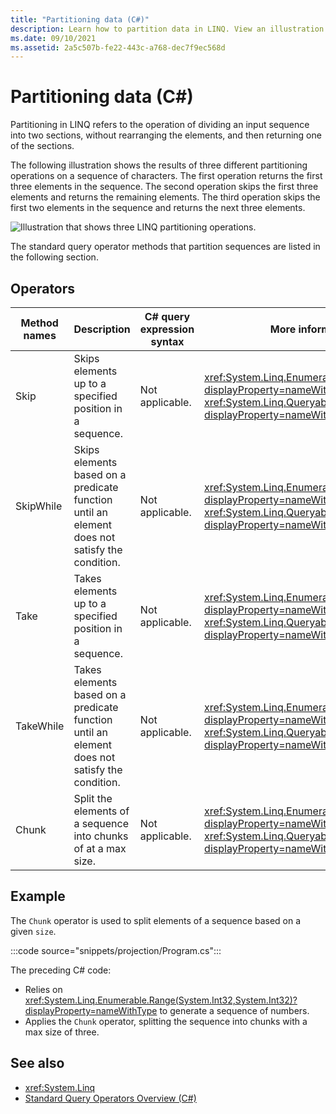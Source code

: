 ```yaml
---
title: "Partitioning data (C#)"
description: Learn how to partition data in LINQ. View an illustration showing the results of partitioning operations.
ms.date: 09/10/2021
ms.assetid: 2a5c507b-fe22-443c-a768-dec7f9ec568d
---
```


# Partitioning data (C#)

Partitioning in LINQ refers to the operation of dividing an input sequence into two sections, without rearranging the elements, and then returning one of the sections.

The following illustration shows the results of three different partitioning operations on a sequence of characters. The first operation returns the first three elements in the sequence. The second operation skips the first three elements and returns the remaining elements. The third operation skips the first two elements in the sequence and returns the next three elements.

![Illustration that shows three LINQ partitioning operations.](./media/partitioning-data/linq-partitioning-operations.png)

The standard query operator methods that partition sequences are listed in the following section.

## Operators

| Method names | Description | C# query expression syntax | More information |
|--|--|--|--|
| Skip | Skips elements up to a specified position in a sequence. | Not applicable. | <xref:System.Linq.Enumerable.Skip%2A?displayProperty=nameWithType><br /><xref:System.Linq.Queryable.Skip%2A?displayProperty=nameWithType> |
| SkipWhile | Skips elements based on a predicate function until an element does not satisfy the condition. | Not applicable. | <xref:System.Linq.Enumerable.SkipWhile%2A?displayProperty=nameWithType><br /><xref:System.Linq.Queryable.SkipWhile%2A?displayProperty=nameWithType> |
| Take | Takes elements up to a specified position in a sequence. | Not applicable. | <xref:System.Linq.Enumerable.Take%2A?displayProperty=nameWithType><br /><xref:System.Linq.Queryable.Take%2A?displayProperty=nameWithType> |
| TakeWhile | Takes elements based on a predicate function until an element does not satisfy the condition. | Not applicable. | <xref:System.Linq.Enumerable.TakeWhile%2A?displayProperty=nameWithType><br /><xref:System.Linq.Queryable.TakeWhile%2A?displayProperty=nameWithType> |
| Chunk | Split the elements of a sequence into chunks of at a max size. | Not applicable. | <xref:System.Linq.Enumerable.Chunk%2A?displayProperty=nameWithType><br /><xref:System.Linq.Queryable.Chunk%2A?displayProperty=nameWithType> |

## Example

The `Chunk` operator is used to split elements of a sequence based on a given `size`.

:::code source="snippets/projection/Program.cs":::

The preceding C# code:

- Relies on <xref:System.Linq.Enumerable.Range(System.Int32,System.Int32)?displayProperty=nameWithType> to generate a sequence of numbers.
- Applies the `Chunk` operator, splitting the sequence into chunks with a max size of three.

## See also

- <xref:System.Linq>
- [Standard Query Operators Overview (C#)](./standard-query-operators-overview.md)

